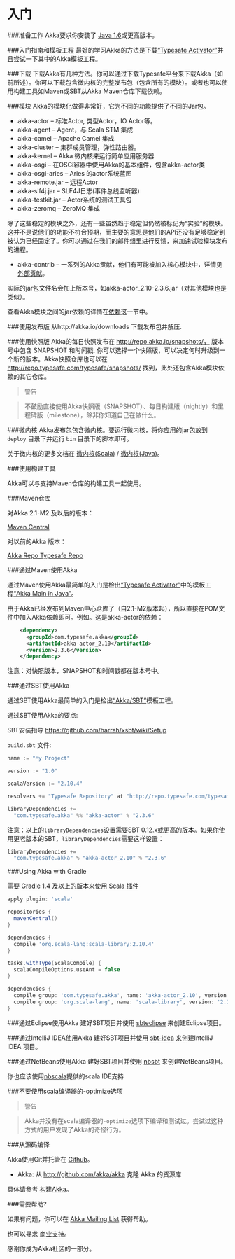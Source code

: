 # 入门

###准备工作
Akka要求你安装了 [Java 1.6](http://www.oracle.com/technetwork/java/javase/downloads/index.html)或更高版本。

###入门指南和模板工程
最好的学习Akka的方法是下载[“Typesafe Activator”](http://www.typesafe.com/platform/getstarted)并且尝试一下其中的Akka模板工程。

###下载
下载Akka有几种方法。你可以通过下载Typesafe平台来下载Akka（如前所述）。你可以下载包含微内核的完整发布包（包含所有的模块）。或者也可以使用构建工具如Maven或SBT从Akka Maven仓库下载依赖。


###模块
Akka的模块化做得非常好，它为不同的功能提供了不同的Jar包。

* akka-actor – 标准Actor, 类型Actor，IO Actor等。
* akka-agent – Agent，与 Scala STM 集成
* akka-camel – Apache Camel 集成
* akka-cluster – 集群成员管理，弹性路由器。
* akka-kernel – Akka 微内核来运行简单应用服务器
* akka-osgi – 在OSGi容器中使用Akka的基本组件，包含akka-actor类
* akka-osgi-aries – Aries 的actor系统蓝图
* akka-remote.jar – 远程Actor
* akka-slf4j.jar – SLF4J日志(事件总线监听器)
* akka-testkit.jar – Actor系统的测试工具包
* akka-zeromq – ZeroMQ 集成

除了这些稳定的模块之外，还有一些虽然趋于稳定但仍然被标记为“实验”的模块。这并不是说他们的功能不符合预期，而主要的意思是他们的API还没有足够稳定到被认为已经固定了。你可以通过在我们的邮件组里进行反馈，来加速试验模块发布的进程。

* akka-contrib – 一系列的Akka贡献，他们有可能被加入核心模块中，详情见[外部贡献](../chapter8/05_external_contributions.md)。

实际的jar包文件名会加上版本号，如akka-actor_2.10-2.3.6.jar（对其他模块也是类似）。

查看Akka模块之间的jar依赖的详情在[依赖](../chapter9/01_building_akka.md#dependencies)这一节中。


###使用发布版
从http://akka.io/downloads 下载发布包并解压.

###使用快照版
Akka的每日快照发布在 http://repo.akka.io/snapshots/， 版本号中包含 SNAPSHOT 和时间戳. 你可以选择一个快照版，可以决定何时升级到一个新的版本。Akka快照仓库也可以在 http://repo.typesafe.com/typesafe/snapshots/ 找到，此处还包含Akka模块依赖的其它仓库。

> 警告

> 不鼓励直接使用Akka快照版（SNAPSHOT）、每日构建版（nightly）和里程碑版（milestone），除非你知道自己在做什么。

###微内核
Akka发布包包含微内核。要运行微内核，将你应用的jar包放到 `deploy` 目录下并运行 `bin` 目录下的脚本即可。

关于微内核的更多文档在 [微内核(Scala)](../chapter6/07_microkernel.md) / [微内核(Java)](#TODO)。

###使用构建工具

Akka可以与支持Maven仓库的构建工具一起使用。

###Maven仓库

对Akka 2.1-M2 及以后的版本：

[Maven Central](http://repo1.maven.org/maven2/)

对以前的Akka 版本：

[Akka Repo Typesafe Repo](http://repo.akka.io/releases)

###通过Maven使用Akka

通过Maven使用Akka最简单的入门是检出[“Typesafe Activator”](http://www.typesafe.com/platform/getstarted)中的模板工程[“Akka Main in Java”](http://www.typesafe.com/activator/template/akka-sample-main-java)。

由于Akka已经发布到Maven中心仓库了（自2.1-M2版本起），所以直接在POM文件中加入Akka依赖即可。例如。这是akka-actor的依赖：

```xml
	<dependency>
	  <groupId>com.typesafe.akka</groupId>
	  <artifactId>akka-actor_2.10</artifactId>
	  <version>2.3.6</version>
	</dependency>
```

注意：对快照版本，SNAPSHOT和时间戳都在版本号中。

###通过SBT使用Akka

通过SBT使用Akka最简单的入门是检出[“Akka/SBT”](http://www.typesafe.com/resources/getting-started/typesafe-stack/downloading-installing.html#template-projects-for-scala-akka-and-play)模板工程。

通过SBT使用Akka的要点:

SBT安装指导 https://github.com/harrah/xsbt/wiki/Setup

`build.sbt` 文件:

```sbt
name := "My Project"

version := "1.0"

scalaVersion := "2.10.4"

resolvers += "Typesafe Repository" at "http://repo.typesafe.com/typesafe/releases/"

libraryDependencies +=
  "com.typesafe.akka" %% "akka-actor" % "2.3.6"
```

注意：以上的`libraryDependencies`设置需要SBT 0.12.x或更高的版本。如果你使用更老版本的SBT，`libraryDependencies`需要这样设置：

```sbt
libraryDependencies +=
  "com.typesafe.akka" % "akka-actor_2.10" % "2.3.6"
```

###Using Akka with Gradle

需要 [Gradle](http://gradle.org/) 1.4 及以上的版本来使用 [Scala 插件](http://gradle.org/docs/current/userguide/scala_plugin.html)

```gradle
apply plugin: 'scala'

repositories {
  mavenCentral()
}

dependencies {
  compile 'org.scala-lang:scala-library:2.10.4'
}

tasks.withType(ScalaCompile) {
  scalaCompileOptions.useAnt = false
}

dependencies {
  compile group: 'com.typesafe.akka', name: 'akka-actor_2.10', version: '2.3.6'
  compile group: 'org.scala-lang', name: 'scala-library', version: '2.10.4'
}
```

###通过Eclipse使用Akka
建好SBT项目并使用 [sbteclipse](https://github.com/typesafehub/sbteclipse) 来创建Eclipse项目。

###通过IntelliJ IDEA使用Akka
建好SBT项目并使用 [sbt-idea](https://github.com/mpeltonen/sbt-idea) 来创建IntelliJ IDEA 项目。

###通过NetBeans使用Akka
建好SBT项目并使用 [nbsbt](https://github.com/dcaoyuan/nbsbt) 来创建NetBeans项目。

你也应该使用[nbscala](https://github.com/dcaoyuan/nbscala)提供的scala IDE支持

###不要使用scala编译器的-optimize选项

> 警告

> Akka并没有在scala编译器的`-optimize`选项下编译和测试过。尝试过这种方式的用户发现了Akka的奇怪行为。

###从源码编译

Akka使用Git并托管在 [Github](http://github.com/)。

* Akka: 从 http://github.com/akka/akka 克隆 Akka 的资源库

具体请参考 [构建Akka](../chapter9/01_building_akka.md)。

###需要帮助?

如果有问题，你可以在 [Akka Mailing List](http://groups.google.com/group/akka-user) 获得帮助。

也可以寻求 [商业支持](http://www.typesafe.com)。

感谢你成为Akka社区的一部分。


